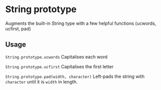 # String prototype

Augments the built-in String type with a few helpful functions (ucwords, ucfirst, pad)

Usage
-------------------

`String.prototype.ucwords`
Capitalises each word

`String.prototype.ucfirst`
Capitalises the first letter

`String.prototype.pad(width, character)`
Left-pads the string with `character` until it is `width` in length.
